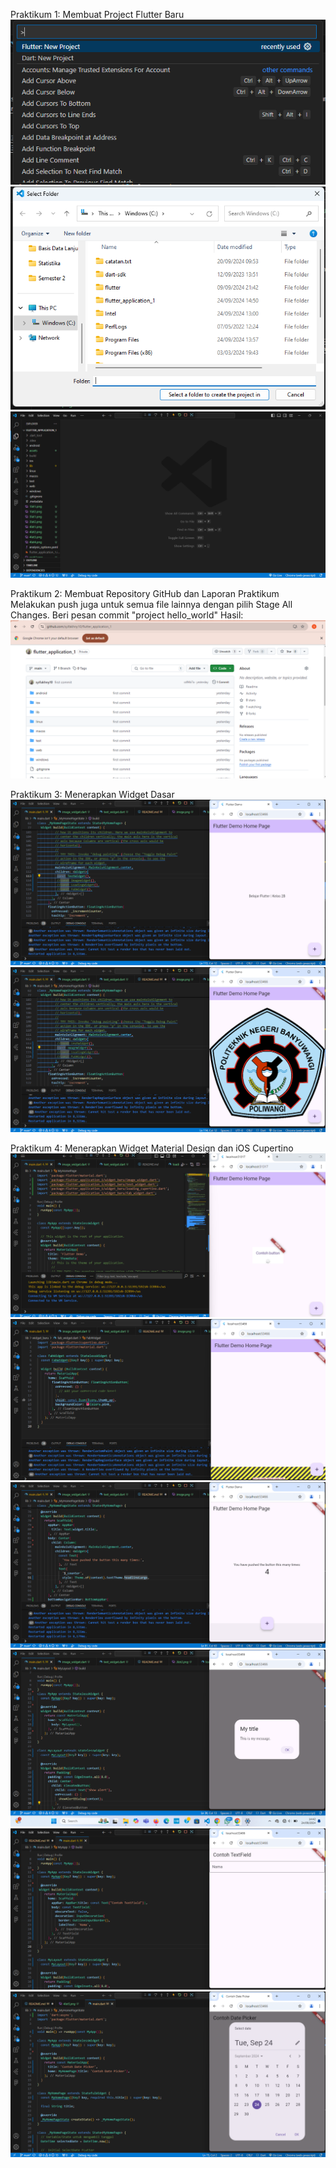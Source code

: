Praktikum 1: Membuat Project Flutter Baru
![Langkah1](1lat1.png)
![Langkah2](1lat2.png)
![Latihan4](1lat4.png)

Praktikum 2: Membuat Repository GitHub dan Laporan Praktikum
Melakukan push juga untuk semua file lainnya dengan pilih Stage All Changes. Beri pesan commit "project hello_world"
Hasil:
![Langkah](prak2.png)

Praktikum 3: Menerapkan Widget Dasar
![alt text](3lat1.png)
![alt text](3lat2.png)

Praktikum 4: Menerapkan Widget Material Design dan iOS Cupertino
![Langkah 1: Cupertino Button dan Loading Bar](4lat1.png)
![Langkah 2: Floating Action Button (FAB)](4lat2.png)
![Langkah 3: Scaffold Widget](4lat3.png)
![Langkah 4: Dialog Widget](4lat4.png)
![Langkah 5: Input dan Selection Widget](4lat5.png)
![Langkah 6: Date and Time Pickers](4lat6.png)
